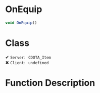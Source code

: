 # OnEquip
```js	
void OnEquip()
```
# Class
✔ `Server: CDOTA_Item`  
✖ `Client: undefined`  

# Function Description

